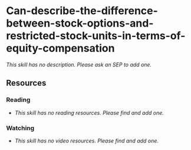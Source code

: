 # Can-describe-the-difference-between-stock-options-and-restricted-stock-units-in-terms-of-equity-compensation

_This skill has no description. Please ask an SEP to add one._

## Resources

### Reading

- _This skill has no reading resources. Please find and add one._

### Watching

- _This skill has no video resources. Please find and add one._
